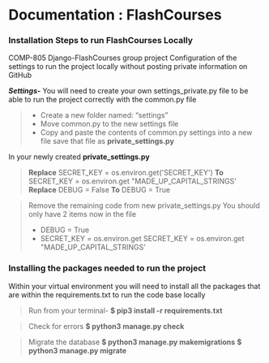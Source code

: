 # Documentation : FlashCourses

###  Installation Steps to run FlashCourses Locally

COMP-805 Django-FlashCourses group project
Configuration of the settings to run the project locally without posting private information on GitHub

***Settings-***
You will need to create your own settings_private.py file to be able to run the project correctly
with the common.py file

> - Create a new folder named: “settings”
> - Move common.py to the new settings file
> - Copy and paste the contents of common.py settings into a new file save that file as **private_settings.py**

In your newly created **private_settings.py**
>  **Replace**
>  SECRET_KEY = os.environ.get('SECRET_KEY')
> **To**
> SECRET_KEY = os.environ.get "MADE_UP_CAPITAL_STRINGS’
> **Replace**
> DEBUG = False
> **To**
> DEBUG = True

>  Remove the remaining code from new private_settings.py
     You should only have 2 items now in the file
> - DEBUG = True
> - SECRET_KEY = os.environ.get     SECRET_KEY = os.environ.get "MADE_UP_CAPITAL_STRINGS’

### Installing the packages needed to run the project

Within your virtual environment you will need to install all the packages that are within the requirements.txt to run the code base locally

> Run from your terminal-
> **$ pip3 install -r requirements.txt**

> Check for errors
> **$ python3 manage.py check**

> Migrate the database
> **$ python3 manage.py makemigrations**
> **$ python3 manage.py migrate**
